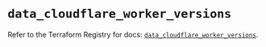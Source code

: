 # `data_cloudflare_worker_versions`

Refer to the Terraform Registry for docs: [`data_cloudflare_worker_versions`](https://registry.terraform.io/providers/cloudflare/cloudflare/5.10.0/docs/data-sources/worker_versions).
